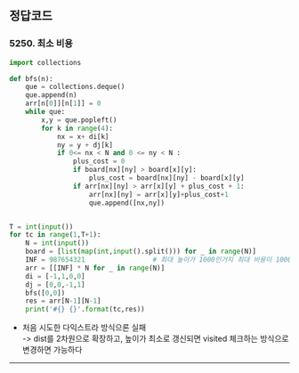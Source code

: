 ## 정답코드    

### 5250. 최소 비용   
```python    
import collections

def bfs(n):
    que = collections.deque()
    que.append(n)
    arr[n[0]][n[1]] = 0
    while que:
        x,y = que.popleft()
        for k in range(4):
            nx = x+ di[k]
            ny = y + dj[k]
            if 0<= nx < N and 0 <= ny < N :
                plus_cost = 0
                if board[nx][ny] > board[x][y]:
                    plus_cost = board[nx][ny] - board[x][y]
                if arr[nx][ny] > arr[x][y] + plus_cost + 1:
                    arr[nx][ny] = arr[x][y]+plus_cost+1
                    que.append([nx,ny])


T = int(input())
for tc in range(1,T+1):
    N = int(input())
    board = [list(map(int,input().split())) for _ in range(N)]
    INF = 987654321                 # 최대 높이가 1000인거지 최대 비용이 1000인게 아니다 ㅠㅠㅠㅠ
    arr = [[INF] * N for _ in range(N)]
    di = [-1,1,0,0]
    dj = [0,0,-1,1]
    bfs([0,0])
    res = arr[N-1][N-1]
    print('#{} {}'.format(tc,res))
```    
- 처음 시도한 다익스트라 방식으론 실패   
  -> dist를 2차원으로 확장하고, 높이가 최소로 갱신되면 visited 체크하는 방식으로 변경하면 가능하다    
  
<hr>   
</br></br>    
